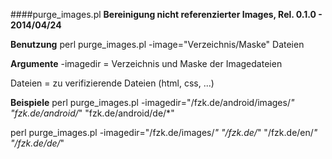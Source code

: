 
####purge_images.pl
**Bereinigung nicht referenzierter Images, Rel. 0.1.0 - 2014/04/24**

**Benutzung**
perl purge_images.pl -image="Verzeichnis/Maske" Dateien 

**Argumente**
-imagedir  = Verzeichnis und Maske der Imagedateien

Dateien    = zu verifizierende Dateien (html, css, ...)

**Beispiele**
perl purge_images.pl  -imagedir="/fzk.de/android/images/*"  "fzk.de/android/*"  "fzk.de/android/de/*"

perl purge_images.pl  -imagedir="/fzk.de/images/*"  "/fzk.de/*"  "/fzk.de/en/*"  "/fzk.de/de/*"

